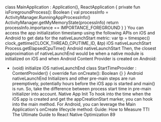 class MainApplication : Application(), ReactApplication {
  private fun isForegroundProcess(): Boolean {
    val processInfo = ActivityManager.RunningAppProcessInfo()
    ActivityManager.getMyMemoryState(processInfo)
    return processInfo.importance == IMPORTANCE_FOREGROUND
  }
}
You can access the app initialization timestamp using the following APIs on iOS and Android 
to get data for the nativeLaunchStart metric:
var tp = timespec()
clock_gettime(CLOCK_THREAD_CPUTIME_ID, &tp)
iOS nativeLaunchStart
Process.getElapsedCpuTime()
Android nativeLaunchStart
Then, the closest approximation of nativeLaunchEnd would be when a native module is 
initialized on iOS and when Android Content Provider is created on Android:
+ (void) initialize
iOS nativeLaunchEnd
class StartTimeProvider : ContentProvider() {
    override fun onCreate(): Boolean {}
}
Android nativeLaunchEnd
Initializers and other pre-main steps are run preemptively, potentially hours before the iOS 
app is started and main() is run. So, take the difference between process start time in pre-main 
initializer into account.
Native App Init
To hook into the time when the iOS app is created and get the appCreationStart marker, 
you can hook into the main method. For Android, you can leverage the  Main Application's 
onCreate lifecycle method:
Guide: How to Measure TTI
The Ultimate Guide to React Native Optimization
89